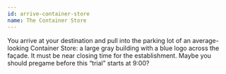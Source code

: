 ```yaml
---
id: arrive-container-store
name: The Container Store
---
```


You arrive at your destination and pull into the parking lot of an average-looking Container Store: a large gray building with a blue logo across the façade. It must be near closing time for the establishment. Maybe you should pregame before this “trial” starts at 9:00?
